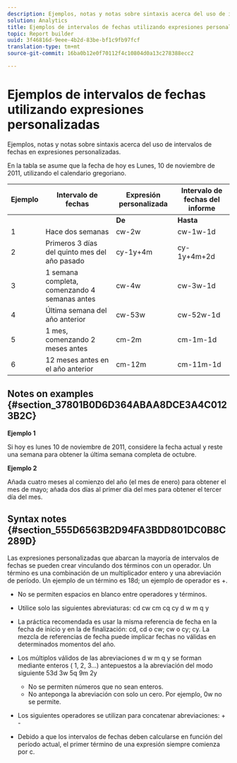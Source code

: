 ```yaml
---
description: Ejemplos, notas y notas sobre sintaxis acerca del uso de intervalos de fechas en expresiones personalizadas.
solution: Analytics
title: Ejemplos de intervalos de fechas utilizando expresiones personalizadas
topic: Report builder
uuid: 3f46816d-9eee-4b2d-83be-bf1c9fb97fcf
translation-type: tm+mt
source-git-commit: 16ba0b12e0f70112f4c10804d0a13c278388ecc2

---
```



# Ejemplos de intervalos de fechas utilizando expresiones personalizadas

Ejemplos, notas y notas sobre sintaxis acerca del uso de intervalos de fechas en expresiones personalizadas.

En la tabla se asume que la fecha de hoy es Lunes, 10 de noviembre de 2011, utilizando el calendario gregoriano.

| Ejemplo | Intervalo de fechas | Expresión personalizada | Intervalo de fechas del informe |
|---|---|---|---|
|  |  | **De** | **Hasta** |  |
| 1 | Hace dos semanas | cw-2w | cw-1w-1d | 26 de octubre a 1 de noviembre |
| 2 | Primeros 3 días del quinto mes del año pasado | cy-1y+4m | cy-1y+4m+2d | 1 a 3 de mayo de 2010 |
| 3 | 1 semana completa, comenzando 4 semanas antes | cw-4w | cw-3w-1d | 12 a 18 de octubre  |
| 4 | Última semana del año anterior | cw-53w | cw-52w-1d | de noviembre a 9 de noviembre de 2010 |
| 5 | 1 mes, comenzando 2 meses antes | cm-2m | cm-1m-1d | 1 a 30 de septiembre |
| 6 | 12 meses antes en el año anterior | cm-12m | cm-11m-1d | 1 a 30 de noviembre de 2010 |

## Notes on examples {#section_37801B0D6D364ABAA8DCE3A4C0123B2C}

**Ejemplo 1**

Si hoy es lunes 10 de noviembre de 2011, considere la fecha actual y reste una semana para obtener la última semana completa de octubre.

**Ejemplo 2**

Añada cuatro meses al comienzo del año (el mes de enero) para obtener el mes de mayo; añada dos días al primer día del mes para obtener el tercer día del mes.

## Syntax notes {#section_555D6563B2D94FA3BDD801DC0B8C289D}

Las expresiones personalizadas que abarcan la mayoría de intervalos de fechas se pueden crear vinculando dos términos con un operador. Un término es una combinación de un multiplicador entero y una abreviación de período. Un ejemplo de un término es 18d; un ejemplo de operador es +.

* No se permiten espacios en blanco entre operadores y términos.
* Utilice solo las siguientes abreviaturas: cd cw cm cq cy d w m q y
* La práctica recomendada es usar la misma referencia de fecha en la fecha de inicio y en la de finalización: cd, cd o cw; cw o cy; cy. La mezcla de referencias de fecha puede implicar fechas no válidas en determinados momentos del año.
* Los múltiplos válidos de las abreviaciones d w m q y se forman mediante enteros ( 1, 2, 3...) antepuestos a la abreviación del modo siguiente 53d 3w 5q 9m 2y

   * No se permiten números que no sean enteros.
   * No anteponga la abreviación con solo un cero. Por ejemplo, 0w no se permite.

* Los siguientes operadores se utilizan para concatenar abreviaciones: + -
* Debido a que los intervalos de fechas deben calcularse en función del período actual, el primer término de una expresión siempre comienza por c.

